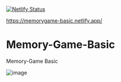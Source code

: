 [![Netlify Status](https://api.netlify.com/api/v1/badges/2dda0397-56af-45b7-8e35-7f3c0a68e09c/deploy-status)](https://app.netlify.com/sites/memorygame-basic/deploys)

https://memorygame-basic.netlify.app/

# Memory-Game-Basic
Memory-Game Basic


![image](https://user-images.githubusercontent.com/74496368/194252510-72c316a1-91f0-4b91-88c4-2b0ab684c11b.png)
